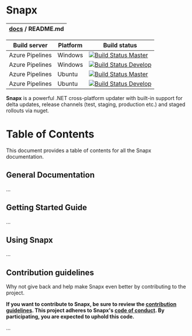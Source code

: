 # Snapx

| [docs](.) / README.md |
|:---|

| Build server | Platform | Build status |
|--------------|----------|--------------|
| Azure Pipelines | Windows | [![Build Status Master](https://dev.azure.com/youpark/snapx/_apis/build/status/snapx?branchName=master&jobName=Job&configuration=windows)](https://dev.azure.com/youpark/snapx/_build/latest?definitionId=2&branchName=master) |
| Azure Pipelines | Windows | [![Build Status Develop](https://dev.azure.com/youpark/snapx/_apis/build/status/snapx?branchName=develop&jobName=Job&configuration=windows)](https://dev.azure.com/youpark/snapx/_build/latest?definitionId=2&branchName=master) |
| Azure Pipelines | Ubuntu  | [![Build Status Master](https://dev.azure.com/youpark/snapx/_apis/build/status/snapx?branchName=master&jobName=Job&configuration=linux)](https://dev.azure.com/youpark/snapx/_build/latest?definitionId=2&branchName=master) |
| Azure Pipelines | Ubuntu  | [![Build Status Develop](https://dev.azure.com/youpark/snapx/_apis/build/status/snapx?branchName=develop&jobName=Job&configuration=linux)](https://dev.azure.com/youpark/snapx/_build/latest?definitionId=2&branchName=master) 

**Snapx** is a powerful .NET cross-platform updater with built-in support for delta updates, release channels (test, staging, production etc.) and staged rollouts via nuget. 

# Table of Contents

This document provides a table of contents for all the Snapx documentation.

## General Documentation

...

## Getting Started Guide

...

## Using Snapx

...

## Contribution guidelines

Why not give back and help make Snapx even better by contributing to the project.

**If you want to contribute to Snapx, be sure to review the [contribution
guidelines](CONTRIBUTING.md). This project adheres to Snapx's
[code of conduct](CODE_OF_CONDUCT.md). By participating, you are expected to
uphold this code.**

...
